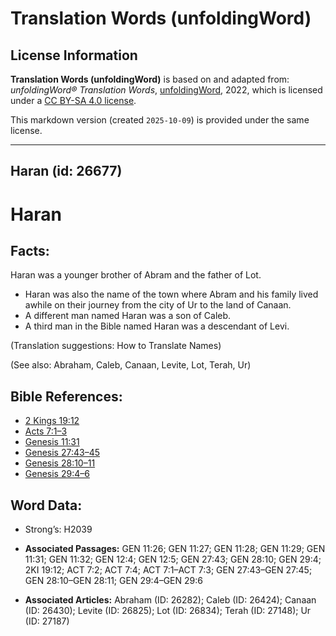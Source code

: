 # Translation Words (unfoldingWord)

## License Information

**Translation Words (unfoldingWord)** is based on and adapted from: _unfoldingWord® Translation Words_, [unfoldingWord](https://unfoldingword.org/utw), 2022, which is licensed under a [CC BY-SA 4.0 license](https://creativecommons.org/licenses/by-sa/4.0/legalcode.en).

This markdown version (created `2025-10-09`) is provided under the same license.



--------------------------------

## Haran (id: 26677)

Haran
=====

Facts:
------

Haran was a younger brother of Abram and the father of Lot.

* Haran was also the name of the town where Abram and his family lived awhile on their journey from the city of Ur to the land of Canaan.
* A different man named Haran was a son of Caleb.
* A third man in the Bible named Haran was a descendant of Levi.

(Translation suggestions: How to Translate Names)

(See also: Abraham, Caleb, Canaan, Levite, Lot, Terah, Ur)

Bible References:
-----------------

* [2 Kings 19:12](https://ref.ly/2Kgs19:12)
* [Acts 7:1–3](https://ref.ly/Acts7:1-Acts7:3)
* [Genesis 11:31](https://ref.ly/Gen11:31)
* [Genesis 27:43–45](https://ref.ly/Gen27:43-Gen27:45)
* [Genesis 28:10–11](https://ref.ly/Gen28:10-Gen28:11)
* [Genesis 29:4–6](https://ref.ly/Gen29:4-Gen29:6)

Word Data:
----------

* Strong’s: H2039

* **Associated Passages:** GEN 11:26; GEN 11:27; GEN 11:28; GEN 11:29; GEN 11:31; GEN 11:32; GEN 12:4; GEN 12:5; GEN 27:43; GEN 28:10; GEN 29:4; 2KI 19:12; ACT 7:2; ACT 7:4; ACT 7:1–ACT 7:3; GEN 27:43–GEN 27:45; GEN 28:10–GEN 28:11; GEN 29:4–GEN 29:6
* **Associated Articles:** Abraham (ID: 26282); Caleb (ID: 26424); Canaan (ID: 26430); Levite (ID: 26825); Lot (ID: 26834); Terah (ID: 27148); Ur (ID: 27187)

